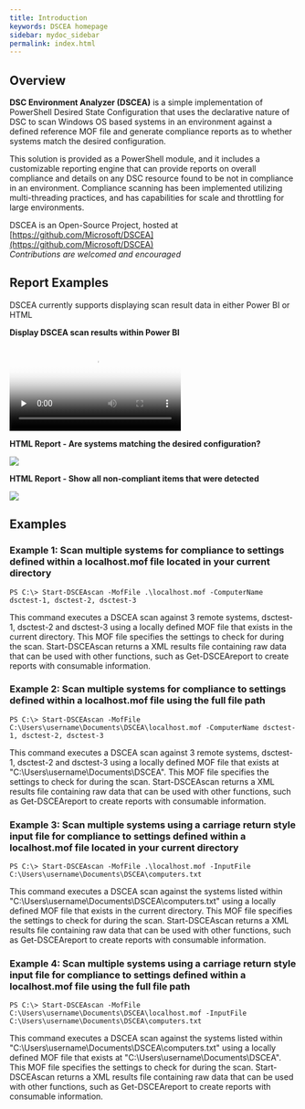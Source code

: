 ```yaml
---
title: Introduction
keywords: DSCEA homepage
sidebar: mydoc_sidebar
permalink: index.html
---
```


## Overview

**DSC Environment Analyzer (DSCEA)** is a simple implementation of PowerShell Desired State Configuration that uses the declarative nature of DSC to scan Windows OS based systems in an environment against a defined reference MOF file and generate compliance reports as to whether systems match the desired configuration.

This solution is provided as a PowerShell module, and it includes a customizable reporting engine that can provide reports on overall compliance and details on any DSC resource found to be not in compliance in an environment.  Compliance scanning has been implemented utilizing multi-threading practices, and has capabilities for scale and throttling for large environments.

DSCEA is an Open-Source Project, hosted at [https://github.com/Microsoft/DSCEA](https://github.com/Microsoft/DSCEA)
<br><i>Contributions are welcomed and encouraged</i>
 
## Report Examples
DSCEA currently supports displaying scan result data in either Power BI or HTML
**<p class="ImageTextHeaderFirst">Display DSCEA scan results within Power BI</p>**
<video class="tscplayer_inline" controls poster="https://rkyttle.github.io/DSCEA/mp4/HomePagePowerBIGIF_First_Frame.png" preload="none">
   <source src="https://rkyttle.github.io/DSCEA/mp4/HomePagePowerBIGIF.mp4" type="video/mp4">
   Your browser does not support the HTML video tag.
</video>

**<p class="ImageTextHeader">HTML Report - Are systems matching the desired configuration?</p>**
[ ![](https://github.com/rkyttle/DSCEA/raw/dev/docs/images/OverallComplianceReport_Small.png) ](https://github.com/rkyttle/DSCEA/raw/dev/docs/images/OverallComplianceReport_Large.png)

**<p class="ImageTextHeader">HTML Report - Show all non-compliant items that were detected</p>**
[ ![](https://github.com/rkyttle/DSCEA/raw/dev/docs/images/DetailedComplianceReport_Small.png) ](https://github.com/rkyttle/DSCEA/raw/dev/docs/images/DetailedComplianceReport_Large.png)

## Examples

### **Example 1: Scan multiple systems for compliance to settings defined within a localhost.mof file located in your current directory**
<pre><code>PS C:\> Start-DSCEAscan -MofFile .\localhost.mof -ComputerName dsctest-1, dsctest-2, dsctest-3</code></pre>

This command executes a DSCEA scan against 3 remote systems, dsctest-1, dsctest-2 and dsctest-3 using a locally defined MOF file that exists in the current directory.  This MOF file specifies the settings to check for during the scan.  Start-DSCEAscan returns a XML results file containing raw data that can be used with other functions, such as Get-DSCEAreport to create reports with consumable information.

### **Example 2: Scan multiple systems for compliance to settings defined within a localhost.mof file using the full file path**
<pre><code>PS C:\> Start-DSCEAscan -MofFile C:\Users\username\Documents\DSCEA\localhost.mof -ComputerName dsctest-1, dsctest-2, dsctest-3</code></pre>

This command executes a DSCEA scan against 3 remote systems, dsctest-1, dsctest-2 and dsctest-3 using a locally defined MOF file that exists at "C:\Users\username\Documents\DSCEA".  This MOF file specifies the settings to check for during the scan.  Start-DSCEAscan returns a XML results file containing raw data that can be used with other functions, such as Get-DSCEAreport to create reports with consumable information.

### **Example 3: Scan multiple systems using a carriage return style input file for compliance to settings defined within a localhost.mof file located in your current directory**
<pre><code>PS C:\> Start-DSCEAscan -MofFile .\localhost.mof -InputFile C:\Users\username\Documents\DSCEA\computers.txt</code></pre>

This command executes a DSCEA scan against the systems listed within "C:\Users\username\Documents\DSCEA\computers.txt" using a locally defined MOF file that exists in the current directory.  This MOF file specifies the settings to check for during the scan.  Start-DSCEAscan returns a XML results file containing raw data that can be used with other functions, such as Get-DSCEAreport to create reports with consumable information.

### **Example 4: Scan multiple systems using a carriage return style input file for compliance to settings defined within a localhost.mof file using the full file path**
<pre><code>PS C:\> Start-DSCEAscan -MofFile C:\Users\username\Documents\DSCEA\localhost.mof -InputFile C:\Users\username\Documents\DSCEA\computers.txt</code></pre>

This command executes a DSCEA scan against the systems listed within "C:\Users\username\Documents\DSCEA\computers.txt" using a locally defined MOF file that exists at "C:\Users\username\Documents\DSCEA".  This MOF file specifies the settings to check for during the scan.  Start-DSCEAscan returns a XML results file containing raw data that can be used with other functions, such as Get-DSCEAreport to create reports with consumable information.